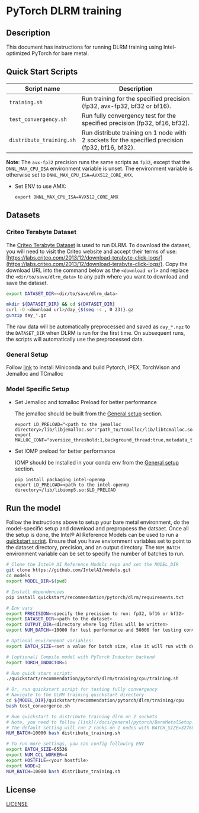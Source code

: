 <!--- 0. Title -->
# PyTorch DLRM training

<!-- 10. Description -->
## Description

This document has instructions for running DLRM training using
Intel-optimized PyTorch for bare metal.

## Quick Start Scripts

| Script name | Description |
|-------------|-------------|
| `training.sh` | Run training for the specified precision (fp32, avx-fp32, bf32 or bf16). |
| `test_convergency.sh` | Run fully convergency test for the specified precision (fp32, bf16, bf32). |
| `distribute_training.sh` | Run distribute training on 1 node with 2 sockets for the specified precision (fp32, bf16, bf32). |

**Note**: The `avx-fp32` precision runs the same scripts as `fp32`, except that the `DNNL_MAX_CPU_ISA` environment variable is unset. The environment variable is otherwise set to `DNNL_MAX_CPU_ISA=AVX512_CORE_AMX`.
* Set ENV to use AMX:
  ```
  export DNNL_MAX_CPU_ISA=AVX512_CORE_AMX
  ```

## Datasets

### Criteo Terabyte Dataset

The [Criteo Terabyte Dataset](https://labs.criteo.com/2013/12/download-terabyte-click-logs/) is
used to run DLRM. To download the dataset, you will need to visit the Criteo website and accept
their terms of use:
[https://labs.criteo.com/2013/12/download-terabyte-click-logs/](https://labs.criteo.com/2013/12/download-terabyte-click-logs/).
Copy the download URL into the command below as the `<download url>` and
replace the `<dir/to/save/dlrm_data>` to any path where you want to download
and save the dataset.
```bash
export DATASET_DIR=<dir/to/save/dlrm_data>

mkdir ${DATASET_DIR} && cd ${DATASET_DIR}
curl -O <download url>/day_{$(seq -s , 0 23)}.gz
gunzip day_*.gz
```
The raw data will be automatically preprocessed and saved as `day_*.npz` to
the `DATASET_DIR` when DLRM is run for the first time. On subsequent runs, the
scripts will automatically use the preprocessed data.

### General Setup
Follow [link](/docs/general/pytorch/BareMetalSetup.md) to install Miniconda and build Pytorch, IPEX, TorchVison and Jemalloc and TCmalloc

### Model Specific Setup
* Set Jemalloc and tcmalloc Preload for better performance

  The jemalloc should be built from the [General setup](#general-setup) section.
  ```
  export LD_PRELOAD="<path to the jemalloc directory>/lib/libjemalloc.so":"path_to/tcmalloc/lib/libtcmalloc.so":$LD_PRELOAD
  export MALLOC_CONF="oversize_threshold:1,background_thread:true,metadata_thp:auto,dirty_decay_ms:9000000000,muzzy_decay_ms:9000000000"
  ```

* Set IOMP preload for better performance

  IOMP should be installed in your conda env from the [General setup](#general-setup) section.
  ```
  pip install packaging intel-openmp
  export LD_PRELOAD=<path to the intel-openmp directory>/lib/libiomp5.so:$LD_PRELOAD
  ```

## Run the model

Follow the instructions above to setup your bare metal environment, do the
model-specific setup and download and prepropcess the datsaet. Once all the
setup is done, the Intel® AI Reference Models can be used to run a [quickstart script](#quick-start-scripts).
Ensure that you have enviornment variables set to point to the dataset directory,
precision, and an output directory. The `NUM_BATCH` environment variable
can be set to specify the number of batches to run.

```bash
# Clone the Intel® AI Reference Models repo and set the MODEL_DIR
git clone https://github.com/IntelAI/models.git
cd models
export MODEL_DIR=$(pwd)

# Install dependencies
pip install quickstart/recommendation/pytorch/dlrm/requirements.txt

# Env vars
export PRECISION=<specify the precision to run: fp32, bf16 or bf32>
export DATASET_DIR=<path to the dataset>
export OUTPUT_DIR=<directory where log files will be written>
export NUM_BATCH=<10000 for test performance and 50000 for testing convergence trend>  

# Optional environemnt variables:
export BATCH_SIZE=<set a value for batch size, else it will run with default batch size>

# [optional] Compile model with PyTorch Inductor backend 
export TORCH_INDUCTOR=1

# Run quick start script:
./quickstart/recommendation/pytorch/dlrm/training/cpu/training.sh

# Or, run quickstart script for testing fully convergency
# Navigate to the DLRM training quickstart directory
cd ${MODEL_DIR}/quickstart/recommendation/pytorch/dlrm/training/cpu
bash test_convergence.sh

# Run quickstart to distribute training dlrm on 2 sockets
# Note, you need to follow [link](/docs/general/pytorch/BareMetalSetup.md) to install Torch-CCL and run this command on the machine which sockets larger than 2
# The default setting will run 2 ranks on 1 nodes with BATCH_SIZE=32768 and CCL_WORKER_COUNT=8
NUM_BATCH=10000 bash distribute_training.sh

# To run more settings, you can config following ENV
export BATCH_SIZE=65536
export NUM_CCL_WORKER=4
export HOSTFILE=<your hostfile>
export NODE=2
NUM_BATCH=10000 bash distribute_training.sh
```

<!--- 80. License -->
## License

[LICENSE](/LICENSE)
